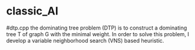 # classic_AI 

#dtp.cpp
the dominating tree problem (DTP) is to construct a dominating tree T of graph G with the minimal weight.
In order to solve this problem, I develop a variable neighborhood search (VNS) based heuristic.

